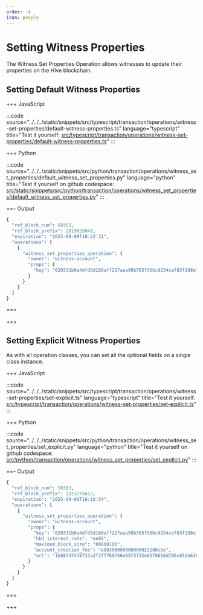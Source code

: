 ```yaml
---
order: -4
icon: people
---
```


# Setting Witness Properties

The Witness Set Properties Operation allows witnesses to update their properties on the Hive blockchain.

## Setting Default Witness Properties

+++ JavaScript

:::code source="../../../static/snippets/src/typescript/transaction/operations/witness-set-properties/default-witness-properties.ts" language="typescript" title="Test it yourself: [src/typescript/transaction/operations/witness-set-properties/default-witness-properties.ts](https://stackblitz.com/github/openhive-network/wax-doc-snippets?file=src%2Ftypescript%2Ftransaction%2Foperations%2Fwitness-set-properties%2Fdefault-witness-properties.ts&startScript=test-transaction-operations-default-witness-properties)" :::

+++ Python

:::code source="../../../static/snippets/src/python/transaction/operations/witness_set_properties/default_witness_set_properties.py" language="python" title="Test it yourself on github codespace: [src/static/snippets/src/python/transaction/operations/witness_set_properties/default_witness_set_properties.py](https://github.com/codespaces/new?repo=openhive-network/wax-doc-snippets&ref=main&file=workspaces/wax-doc-snippets/src/python/transaction/operations/witness_set_properties/default_witness_set_properties.py)" :::

==- Output

```python
{
  "ref_block_num": 50355,
  "ref_block_prefix": 2819025043,
  "expiration": "2025-09-09T10:22:31",
  "operations": [
    {
      "witness_set_properties_operation": {
        "owner": "witness-account",
        "props": {
          "key": "020331b0a4dfd5d160aff217aaa98b765f56bc9254cef83f198e1f17ea892a4df3"
        }
      }
    }
  ]
}
```

===

+++

## Setting Explicit Witness Properties

As with all operation classes, you can set all the optional fields on a single class instance.

+++ JavaScript

:::code source="../../../static/snippets/src/typescript/transaction/operations/witness-set-properties/set-explicit.ts" language="typescript" title="Test it yourself: [src/typescript/transaction/operations/witness-set-properties/set-explicit.ts](https://stackblitz.com/github/openhive-network/wax-doc-snippets?file=src%2Ftypescript%2Ftransaction%2Foperations%2Fwitness-set-properties%2Fset-explicit.ts&startScript=test-transaction-operations-set-explicit)" :::

+++ Python

:::code source="../../../static/snippets/src/python/transaction/operations/witness_set_properties/set_explicit.py" language="python" title="Test it yourself on github codespace: [src/python/transaction/operations/witness_set_properties/set_explicit.py](https://github.com/codespaces/new?repo=openhive-network/wax-doc-snippets&ref=main&file=workspaces/wax-doc-snippets/src/python/transaction/operations/witness_set_properties/set_explicit.py)" :::

==- Output

```python
{
  "ref_block_num": 50303,
  "ref_block_prefix": 1313275612,
  "expiration": "2025-09-09T10:19:54",
  "operations": [
    {
      "witness_set_properties_operation": {
        "owner": "witness-account",
        "props": {
          "key": "020331b0a4dfd5d160aff217aaa98b765f56bc9254cef83f198e1f17ea892a4df3",
          "hbd_interest_rate": "ee02",
          "maximum_block_size": "00000100",
          "account_creation_fee": "e8030000000000002320bcbe",
          "url": "1b68747470733a2f2f7769746e6573732e6578616d706c652e636f6d"
        }
      }
    }
  ]
}
```

===

+++
